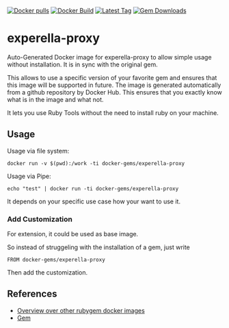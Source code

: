 [![Docker pulls](https://img.shields.io/docker/pulls/rubygem/experella-proxy.svg)](https://hub.docker.com/r/rubygem/experella-proxy/)
[![Docker Build](https://img.shields.io/docker/automated/rubygem/experella-proxy.svg)](https://hub.docker.com/r/rubygem/experella-proxy/)
[![Latest Tag](https://img.shields.io/github/tag/docker-rubygem/experella-proxy.svg)](https://hub.docker.com/r/rubygem/experella-proxy/)
[![Gem Downloads](https://img.shields.io/gem/dt/experella-proxy.svg)](https://rubygems.org/gems/experella-proxy/)
# experella-proxy

Auto-Generated Docker image for experella-proxy to allow simple usage without installation.
It is in sync with the original gem.

This allows to use a specific version of your favorite gem and ensures that this image will be supported in future.
The image is generated automatically from a github repository by Docker Hub.
This ensures that you exactly know what is in the image and what not.

It lets you use Ruby Tools without the need to install ruby on your machine.

## Usage

Usage via file system:

`docker run -v $(pwd):/work -ti docker-gems/experella-proxy`

Usage via Pipe:

`echo "test" | docker run -ti docker-gems/experella-proxy`

It depends on your specific use case how your want to use it.

### Add Customization

For extension, it could be used as base image.

So instead of struggeling with the installation of a gem, just write

`FROM docker-gems/experella-proxy`

Then add the customization.

## References

 - [Overview over other rubygem docker images](https://github.com/thinkbot/docker-rubygem)
 - [Gem](https://rubygems.org/gems/experella-proxy/)
